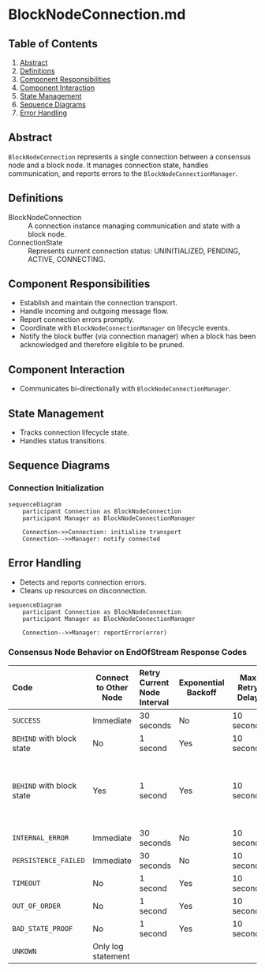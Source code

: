 # BlockNodeConnection.md

## Table of Contents

1. [Abstract](#abstract)
2. [Definitions](#definitions)
3. [Component Responsibilities](#component-responsibilities)
4. [Component Interaction](#component-interaction)
5. [State Management](#state-management)
6. [Sequence Diagrams](#sequence-diagrams)
7. [Error Handling](#error-handling)

## Abstract

`BlockNodeConnection` represents a single connection between a consensus node and a block node.
It manages connection state, handles communication, and reports errors to the `BlockNodeConnectionManager`.

## Definitions

<dl>
<dt>BlockNodeConnection</dt>
<dd>A connection instance managing communication and state with a block node.</dd>

<dt>ConnectionState</dt>
<dd>Represents current connection status: UNINITIALIZED, PENDING, ACTIVE, CONNECTING.</dd>
</dl>

## Component Responsibilities

- Establish and maintain the connection transport.
- Handle incoming and outgoing message flow.
- Report connection errors promptly.
- Coordinate with `BlockNodeConnectionManager` on lifecycle events.
- Notify the block buffer (via connection manager) when a block has been acknowledged and therefore eligible to be
  pruned.

## Component Interaction

- Communicates bi-directionally with `BlockNodeConnectionManager`.

## State Management

- Tracks connection lifecycle state.
- Handles status transitions.

## Sequence Diagrams

### Connection Initialization

```mermaid
sequenceDiagram
    participant Connection as BlockNodeConnection
    participant Manager as BlockNodeConnectionManager

    Connection->>Connection: initialize transport
    Connection-->>Manager: notify connected
```

## Error Handling

- Detects and reports connection errors.
- Cleans up resources on disconnection.

```mermaid
sequenceDiagram
    participant Connection as BlockNodeConnection
    participant Manager as BlockNodeConnectionManager

    Connection-->>Manager: reportError(error)
```

### Consensus Node Behavior on EndOfStream Response Codes

| Code                      | Connect to Other Node | Retry Current Node Interval | Exponential Backoff | Max Retry Delay |                         EndOfStream limit within timespan                          |
|:--------------------------|-----------------------|:----------------------------|---------------------|-----------------|------------------------------------------------------------------------------------|
| `SUCCESS`                 | Immediate             | 30 seconds                  | No                  | 10 seconds      |                                                                                    |
| `BEHIND` with block state | No                    | 1 second                    | Yes                 | 10 seconds      |                                                                                    |
| `BEHIND` with block state | Yes                   | 1 second                    | Yes                 | 10 seconds      | CN sends EndStream to indicate the BN to look for the block from other Block Nodes |
| `INTERNAL_ERROR`          | Immediate             | 30 seconds                  | No                  | 10 seconds      |                                                                                    |
| `PERSISTENCE_FAILED`      | Immediate             | 30 seconds                  | No                  | 10 seconds      |                                                                                    |
| `TIMEOUT`                 | No                    | 1 second                    | Yes                 | 10 seconds      |                                                                                    |
| `OUT_OF_ORDER`            | No                    | 1 second                    | Yes                 | 10 seconds      |                                                                                    |
| `BAD_STATE_PROOF`         | No                    | 1 second                    | Yes                 | 10 seconds      |                                                                                    |
| `UNKOWN`                  | Only log statement    |                             |                     |                 |                                                                                    |
